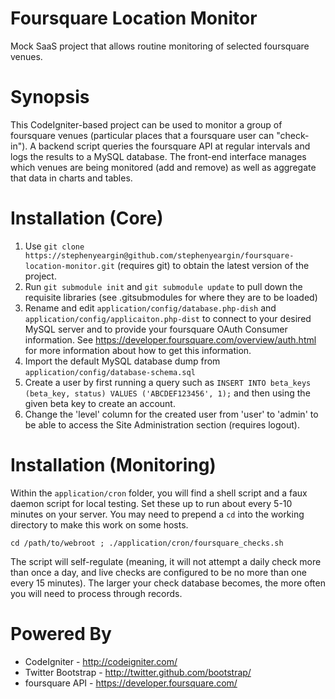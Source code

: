 Foursquare Location Monitor
===========================

Mock SaaS project that allows routine monitoring of selected foursquare venues.

Synopsis
========

This CodeIgniter-based project can be used to monitor a group of foursquare venues (particular places that a foursquare user can "check-in"). A backend script queries the foursquare API at regular intervals and logs the results to a MySQL database. The front-end interface manages which venues are being monitored (add and remove) as well as aggregate that data in charts and tables.

Installation (Core)
===================

 1. Use `git clone https://stephenyeargin@github.com/stephenyeargin/foursquare-location-monitor.git` (requires git) to obtain the latest version of the project.
 2. Run `git submodule init` and `git submodule update` to pull down the requisite libraries (see .gitsubmodules for where they are to be loaded)
 3. Rename and edit `application/config/database.php-dish` and `application/config/applicaiton.php-dist` to connect to your desired MySQL server and to provide your foursquare OAuth Consumer information. See https://developer.foursquare.com/overview/auth.html for more information about how to get this information.
 4. Import the default MySQL database dump from `application/config/database-schema.sql`
 5. Create a user by first running a query such as `INSERT INTO beta_keys (beta_key, status) VALUES ('ABCDEF123456', 1);` and then using the given beta key to create an account.
 6. Change the 'level' column for the created user from 'user' to 'admin' to be able to access the Site Administration section (requires logout).

Installation (Monitoring)
=========================

Within the `application/cron` folder, you will find a shell script and a faux daemon script for local testing. Set these up to run about every 5-10 minutes on your server. You may need to prepend a `cd` into the working directory to make this work on some hosts.

`cd /path/to/webroot ; ./application/cron/foursquare_checks.sh`

The script will self-regulate (meaning, it will not attempt a daily check more than once a day, and live checks are configured to be no more than one every 15 minutes). The larger your check database becomes, the more often you will need to process through records.

Powered By
==========

* CodeIgniter - http://codeigniter.com/
* Twitter Bootstrap - http://twitter.github.com/bootstrap/
* foursquare API - https://developer.foursquare.com/
